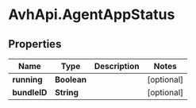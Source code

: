 # AvhApi.AgentAppStatus

## Properties

Name | Type | Description | Notes
------------ | ------------- | ------------- | -------------
**running** | **Boolean** |  | [optional] 
**bundleID** | **String** |  | [optional] 


